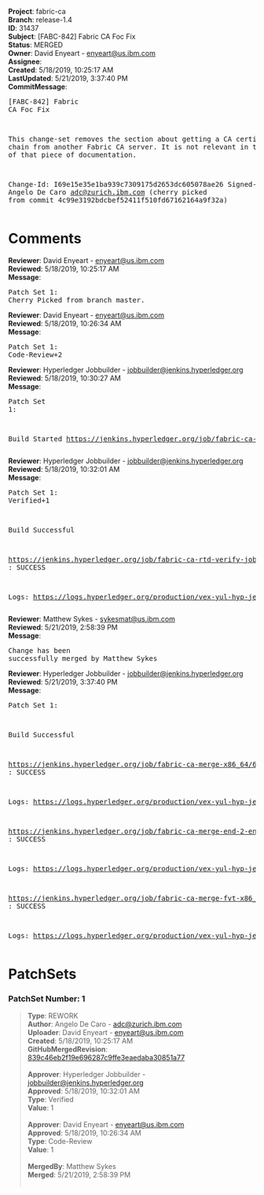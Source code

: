<strong>Project</strong>: fabric-ca<br><strong>Branch</strong>: release-1.4<br><strong>ID</strong>: 31437<br><strong>Subject</strong>: [FABC-842] Fabric CA Foc Fix<br><strong>Status</strong>: MERGED<br><strong>Owner</strong>: David Enyeart - enyeart@us.ibm.com<br><strong>Assignee</strong>:<br><strong>Created</strong>: 5/18/2019, 10:25:17 AM<br><strong>LastUpdated</strong>: 5/21/2019, 3:37:40 PM<br><strong>CommitMessage</strong>:<br><pre>[FABC-842] Fabric CA Foc Fix

This change-set removes the section about
getting a CA certificate chain from another Fabric CA server.
It is not relevant in the context of that piece of
documentation.

Change-Id: I69e15e35e1ba939c7309175d2653dc605078ae26
Signed-off-by: Angelo De Caro <adc@zurich.ibm.com>
(cherry picked from commit 4c99e3192bdcbef52411f510fd67162164a9f32a)
</pre><h1>Comments</h1><strong>Reviewer</strong>: David Enyeart - enyeart@us.ibm.com<br><strong>Reviewed</strong>: 5/18/2019, 10:25:17 AM<br><strong>Message</strong>: <pre>Patch Set 1: Cherry Picked from branch master.</pre><strong>Reviewer</strong>: David Enyeart - enyeart@us.ibm.com<br><strong>Reviewed</strong>: 5/18/2019, 10:26:34 AM<br><strong>Message</strong>: <pre>Patch Set 1: Code-Review+2</pre><strong>Reviewer</strong>: Hyperledger Jobbuilder - jobbuilder@jenkins.hyperledger.org<br><strong>Reviewed</strong>: 5/18/2019, 10:30:27 AM<br><strong>Message</strong>: <pre>Patch Set 1:

Build Started https://jenkins.hyperledger.org/job/fabric-ca-rtd-verify-job/337/</pre><strong>Reviewer</strong>: Hyperledger Jobbuilder - jobbuilder@jenkins.hyperledger.org<br><strong>Reviewed</strong>: 5/18/2019, 10:32:01 AM<br><strong>Message</strong>: <pre>Patch Set 1: Verified+1

Build Successful 

https://jenkins.hyperledger.org/job/fabric-ca-rtd-verify-job/337/ : SUCCESS

Logs: https://logs.hyperledger.org/production/vex-yul-hyp-jenkins-3/fabric-ca-rtd-verify-job/337</pre><strong>Reviewer</strong>: Matthew Sykes - sykesmat@us.ibm.com<br><strong>Reviewed</strong>: 5/21/2019, 2:58:39 PM<br><strong>Message</strong>: <pre>Change has been successfully merged by Matthew Sykes</pre><strong>Reviewer</strong>: Hyperledger Jobbuilder - jobbuilder@jenkins.hyperledger.org<br><strong>Reviewed</strong>: 5/21/2019, 3:37:40 PM<br><strong>Message</strong>: <pre>Patch Set 1:

Build Successful 

https://jenkins.hyperledger.org/job/fabric-ca-merge-x86_64/658/ : SUCCESS

Logs: https://logs.hyperledger.org/production/vex-yul-hyp-jenkins-3/fabric-ca-merge-x86_64/658

https://jenkins.hyperledger.org/job/fabric-ca-merge-end-2-end-x86_64/255/ : SUCCESS

Logs: https://logs.hyperledger.org/production/vex-yul-hyp-jenkins-3/fabric-ca-merge-end-2-end-x86_64/255

https://jenkins.hyperledger.org/job/fabric-ca-merge-fvt-x86_64/48/ : SUCCESS

Logs: https://logs.hyperledger.org/production/vex-yul-hyp-jenkins-3/fabric-ca-merge-fvt-x86_64/48</pre><h1>PatchSets</h1><h3>PatchSet Number: 1</h3><blockquote><strong>Type</strong>: REWORK<br><strong>Author</strong>: Angelo De Caro - adc@zurich.ibm.com<br><strong>Uploader</strong>: David Enyeart - enyeart@us.ibm.com<br><strong>Created</strong>: 5/18/2019, 10:25:17 AM<br><strong>GitHubMergedRevision</strong>: [839c46eb2f19e696287c9ffe3eaedaba30851a77](https://github.com/hyperledger/fabric-ca/commit/839c46eb2f19e696287c9ffe3eaedaba30851a77)<br><br><strong>Approver</strong>: Hyperledger Jobbuilder - jobbuilder@jenkins.hyperledger.org<br><strong>Approved</strong>: 5/18/2019, 10:32:01 AM<br><strong>Type</strong>: Verified<br><strong>Value</strong>: 1<br><br><strong>Approver</strong>: David Enyeart - enyeart@us.ibm.com<br><strong>Approved</strong>: 5/18/2019, 10:26:34 AM<br><strong>Type</strong>: Code-Review<br><strong>Value</strong>: 1<br><br><strong>MergedBy</strong>: Matthew Sykes<br><strong>Merged</strong>: 5/21/2019, 2:58:39 PM<br><br></blockquote>
